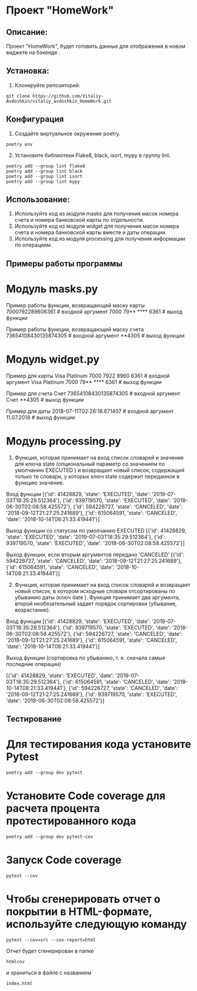 # Проект "HomeWork"

## Описание:

Проект "HomeWork", будет готовить данные для отображения в новом виджете на бэкенде .

## Установка:

1. Клонируйте репозиторий:
```
git clone https://github.com/Vitaliy-Avdoshkin/vitaliy_avdoshkin_HomeWork.git
```
## Конфигурация
1. Создайте виртуальное окружение poetry.
```
poetry env
```
2. Установите библиотеки Flake8, black, isort, mypy в группу lint.
```
poetry add --group lint flake8
poetry add --group lint black
poetry add --group lint isort
poetry add --group lint mypy
```


## Использование:

1. Используйте код из модуля masks для получения масок номера счета и номера банковской карты по отдельности.
2. Используйте код из модуля widget для получения масок номера счета и номера банковской карты вместе и даты операции.
3. Используйте код из модуля processing для получения информации по операциям.

## Примеры работы программы

# Модуль masks.py

Пример работы функции, возвращающей маску карты
7000792289606361     # входной аргумент
7000 79** **** 6361  # выход функции

Пример работы функции, возвращающей маску счета
73654108430135874305  # входной аргумент
**4305  # выход функции

# Модуль widget.py

Пример для карты
Visa Platinum 7000 7922 8960 6361  # входной аргумент
Visa Platinum 7000 79** **** 6361  # выход функции

Пример для счета
Счет 73654108430135874305  # входной аргумент
Счет **4305  # выход функции

Пример для даты
2018-07-11T02:26:18.671407 # входной аргумент
11.07.2018 # выход функции

# Модуль processing.py

1. Функция, которая принимает на вход список словарей и значение для ключа 
state
 (опциональный параметр со значением по умолчанию 
EXECUTED
) и возвращает новый список, содержащий только те словари, у которых ключ 
state
 содержит переданное в функцию значение.

Вход функции
[{'id': 41428829, 'state': 'EXECUTED', 'date': '2019-07-03T18:35:29.512364'}, {'id': 939719570, 'state': 'EXECUTED', 'date': '2018-06-30T02:08:58.425572'}, {'id': 594226727, 'state': 'CANCELED', 'date': '2018-09-12T21:27:25.241689'}, {'id': 615064591, 'state': 'CANCELED', 'date': '2018-10-14T08:21:33.419441'}]

Выход функции со статусом по умолчанию EXECUTED
[{'id': 41428829, 'state': 'EXECUTED', 'date': '2019-07-03T18:35:29.512364'}, {'id': 939719570, 'state': 'EXECUTED', 'date': '2018-06-30T02:08:58.425572'}]

Выход функции, если вторым аргументов передано 'CANCELED'
[{'id': 594226727, 'state': 'CANCELED', 'date': '2018-09-12T21:27:25.241689'}, {'id': 615064591, 'state': 'CANCELED', 'date': '2018-10-14T08:21:33.419441'}]


2. Функция, которая принимает на вход список словарей и возвращает новый список, в котором исходные словари отсортированы по убыванию даты (ключ 
date
). Функция принимает два аргумента, второй необязательный задает порядок сортировки (убывание, возрастание).

Вход функции
[{'id': 41428829, 'state': 'EXECUTED', 'date': '2019-07-03T18:35:29.512364'}, {'id': 939719570, 'state': 'EXECUTED', 'date': '2018-06-30T02:08:58.425572'}, {'id': 594226727, 'state': 'CANCELED', 'date': '2018-09-12T21:27:25.241689'}, {'id': 615064591, 'state': 'CANCELED', 'date': '2018-10-14T08:21:33.419441'}]

Выход функции (сортировка по убыванию, т. е. сначала самые последние операции)

[{'id': 41428829, 'state': 'EXECUTED', 'date': '2019-07-03T18:35:29.512364'}, {'id': 615064591, 'state': 'CANCELED', 'date': '2018-10-14T08:21:33.419441'}, {'id': 594226727, 'state': 'CANCELED', 'date': '2018-09-12T21:27:25.241689'}, {'id': 939719570, 'state': 'EXECUTED', 'date': '2018-06-30T02:08:58.425572'}]

## Тестирование

# Для тестирования кода установите Pytest
```
poetry add --group dev pytest
```
# Установите Code coverage для расчета процента протестированного кода
```
poetry add --group dev pytest-cov
```
# Запуск Code coverage
```commandline
pytest --cov
```
# Чтобы сгенерировать отчет о покрытии в HTML-формате, используйте следующую команду
```commandline
pytest --cov=src --cov-report=html
```
Отчет будет сгенерирован в папке
```
htmlcov
```
 и храниться в файле с названием 
```
index.html
